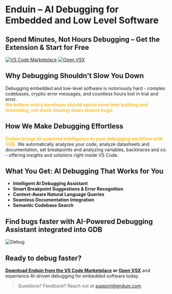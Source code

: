 # Enduin – AI Debugging for Embedded and Low Level Software

## Spend Minutes, Not Hours Debugging – Get the Extension & Start for Free
[![VS Code Marketplace](https://img.shields.io/visual-studio-marketplace/v/Enduin.enduin?label=VS%20Code%20Marketplace)](https://marketplace.visualstudio.com/items?itemName=Enduin.enduin)
[![Open VSX](https://img.shields.io/badge/OpenVSX-Enduin-blue)](https://open-vsx.org/extension/Enduin/enduin)

## Why Debugging Shouldn't Slow You Down

Debugging embedded and low-level software is notoriously hard - complex codebases, cryptic error messages, and countless hours lost in trial and error.  
<span style="color: #FBBF24;">**We believe every developer should spend more time building and innovating, not stuck chasing down elusive bugs.**</span>

## How We Make Debugging Effortless

<span style="color: #FBBF24;">**Enduin brings AI-powered intelligence to your debugging workflow with GDB.**</span> We automatically analyzes your code, analyze datasheets and documentation, set breakpoints and analyzing variables, backtraces and co. - offering insights and solutions right inside VS Code.


## What You Get: AI Debugging That Works for You

- **Intelligent AI Debugging Assistant** 
- **Smart Breakpoint Suggestions & Error Recognition** 
- **Context-Aware Natural Language Queries**
- **Seamless Documentation Integration**
- **Semantic Codebase Search** 

## Find bugs faster with AI-Powered Debugging Assistant integrated into GDB
![Debug](https://raw.githubusercontent.com/ChipTwin/public/main/Debug.gif)

## Ready to debug faster?  
**[Download Enduin from the VS Code Marketplace](https://marketplace.visualstudio.com/items?itemName=Enduin.enduin) or [Open VSX](https://open-vsx.org/extension/Enduin/enduin)** and experience AI-driven debugging for embedded software today.

> Questions? Feedback? Reach out at [support@enduin.com](mailto:support@enduin.com).
